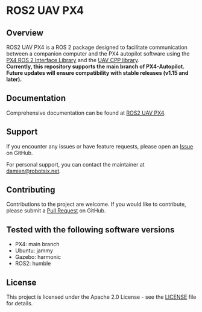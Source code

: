 # ROS2 UAV PX4

## Overview

ROS2 UAV PX4 is a ROS 2 package designed to facilitate communication between a companion computer and the PX4 autopilot software using the [PX4 ROS 2 Interface Library](https://github.com/Auterion/px4-ros2-interface-lib/tree/main) and the [UAV CPP library](https://github.com/Robotsix-UAV/uav_cpp). <br>
**Currently, this repository supports the main branch of PX4-Autopilot. Future updates will ensure compatibility with stable releases (v1.15 and later).**

## Documentation

Comprehensive documentation can be found at [ROS2 UAV PX4](https://robotsix-UAV.github.io/ros2_px4_interface/).

## Support

If you encounter any issues or have feature requests, please open an [Issue](https://github.com/robotsix-UAV/ros2_uav_px4/issues) on GitHub.

For personal support, you can contact the maintainer at [damien@robotsix.net](mailto:damien@robotsix.net).

## Contributing

Contributions to the project are welcome. If you would like to contribute, please submit a [Pull Request](https://github.com/robotsix-UAV/ros2_uav_px4/pulls) on GitHub.

## Tested with the following software versions
- PX4: main branch
- Ubuntu: jammy
- Gazebo: harmonic
- ROS2: humble

## License

This project is licensed under the Apache 2.0 License - see the [LICENSE](LICENSE) file for details.